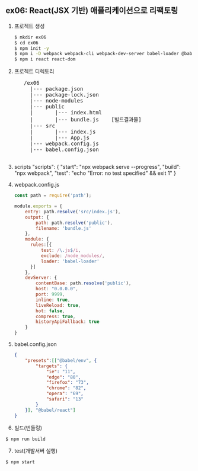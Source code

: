 ## ex06: React(JSX 기반) 애플리케이션으로 리팩토링

1. 프로젝트 생성
    ```bash
    $ mkdir ex06
    $ cd ex06
    $ npm init -y
    $ npm i -D webpack webpack-cli webpack-dev-server babel-loader @babel/core @babel/preset-env @babel/preset-react
    $ npm i react react-dom
    ```
2. 프로젝트 디렉토리
    <pre>
      /ex06
        |--- package.json
        |--- package-lock.json
        |--- node-modules
        |--- public
        |       |--- index.html
        |       |--- bundle.js    [빌드결과물]
        |--- src
        |       |--- index.js
        |       |--- App.js
        |--- webpack.config.js
        |--- babel.config.json
    </pre>

3. scripts
  "scripts": {
    "start": "npx webpack serve --progress",
    "build": "npx webpack",
    "test": "echo \"Error: no test specified\" && exit 1"
  }

4. webpack.config.js
    ```javascript
    const path = require('path');

    module.exports = {
        entry: path.resolve('src/index.js'),
        output: {
            path: path.resolve('public'),
            filename: 'bundle.js'
        },
        module: {
          rules:[{
              test: /\.js$/i,
              exclude: /node_modules/,
              loader: 'babel-loader'
          }]
        },
        devServer: {
            contentBase: path.resolve('public'),
            host: "0.0.0.0",
            port: 9999,
            inline: true,
            liveReload: true,
            hot: false,
            compress: true,
            historyApiFallback: true
        }
    }
    ```

5. babel.config.json
    ```json
    {
        "presets":[["@babel/env", {
            "targets": {
                "ie": "11",
                "edge": "80",
                "firefox": "73",
                "chrome": "82",
                "opera": "69",
                "safari": "13"
            }
        }], "@babel/react"]
    }
    ```

6. 빌드(번들링)
```bash
$ npm run build
```

7. test(개발서버 실행)
```
$ npm start
```